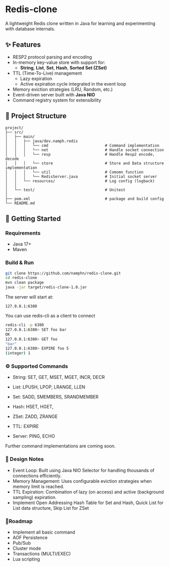# Redis-clone

A lightweight Redis clone written in Java for learning and experimenting with database internals.

## ✨ Features
- RESP2 protocol parsing and encoding
- In-memory key-value store with support for:
    - **String**, **List**, **Set**, **Hash**, **Sorted Set (ZSet)**
- TTL (Time-To-Live) management
    - Lazy expiration
    - Active expiration cycle integrated in the event loop
- Memory eviction strategies (LRU, Random, etc.)
- Event-driven server built with **Java NIO**
- Command registry system for extensibility

## 📂 Project Structure
```
project/
├── src/
│   ├── main/
│   │   ├── java/dev.namph.redis
│   │   │   └── cmd                         # Command implementation
│   │   │   └── net                         # Handle socket connection
│   │   │   └── resp                        # Handle Resp2 encode, decode
│   │   │   └── store                       # Store and Data structure implementation
│   │   │   └── util                        # Comomn function
│   │   │   └── RedisServer.java            # Initial socket server 
│   │   └── resources/                      # Log config (logback)
│   │      
│   └── test/                               # Unitest
│ 
├── pom.xml                                 # package and build config
└── README.md
```


## 🚀 Getting Started

### Requirements
- Java 17+
- Maven

### Build & Run
```bash
git clone https://github.com/namphn/redis-clone.git
cd redis-clone
mvn clean package
java -jar target/redis-clone-1.0.jar
```
The server will start at:
```aiignore
127.0.0.1:6380
```

You can use redis-cli as a client to connect

```bash
redis-cli -p 6380
127.0.0.1:6380> SET foo bar
OK
127.0.0.1:6380> GET foo
"bar"
127.0.0.1:6380> EXPIRE foo 5
(integer) 1
```

### ⚙️ Supported Commands
- String: SET, GET, MSET, MGET, INCR, DECR

- List: LPUSH, LPOP, LRANGE, LLEN

- Set: SADD, SMEMBERS, SRANDMEMBER

- Hash: HSET, HGET, 

- ZSet: ZADD, ZRANGE

- TTL: EXPIRE

- Server: PING, ECHO

Further command implementations are coming soon.

### 📖 Design Notes
- Event Loop: Built using Java NIO Selector for handling thousands of connections efficiently.
- Memory Management: Uses configurable eviction strategies when memory limit is reached.
- TTL Expiration: Combination of lazy (on access) and active (background sampling) expiration.
- Implement Open Addressing Hash Table for Set and Hash, Quick List for List data structure, Skip List for ZSet

### 🎯Roadmap
- Implement all basic command
- AOF Persistence
- Pub/Sub
- Cluster mode
- Transactions (MULTI/EXEC)
- Lua scripting